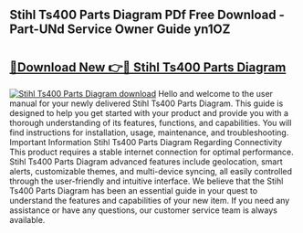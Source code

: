 ## Stihl Ts400 Parts Diagram PDf Free Download - Part-UNd Service Owner Guide yn1OZ

# <h2><a href="http://dfl7g7.blite.top/?on=Stihl+Ts400+Parts+Diagram">🔗Download New 👉🔴 Stihl Ts400 Parts Diagram</a></h2>

[![Stihl Ts400 Parts Diagram download](https://i.imgur.com/lujVjoI.png)](http://dfl7g7.blite.top/?on=Stihl+Ts400+Parts+Diagram)
Hello and welcome to the user manual for your newly delivered Stihl Ts400 Parts Diagram. This guide is designed to help you get started with your product and provide you with a thorough understanding of its features, functions, and capabilities. You will find instructions for installation, usage, maintenance, and troubleshooting. Important Information Stihl Ts400 Parts Diagram Regarding Connectivity This product requires a stable internet connection for optimal performance. Stihl Ts400 Parts Diagram advanced features include geolocation, smart alerts, customizable themes, and multi-device syncing, all easily controlled through the user-friendly and intuitive interface. We believe that the Stihl Ts400 Parts Diagram has been an essential guide in your quest to understand the features and capabilities of your new item. If you need any assistance or have any questions, our customer service team is always available.
